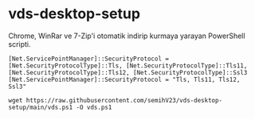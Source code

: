 # vds-desktop-setup

Chrome, WinRar ve 7-Zip'i otomatik indirip kurmaya yarayan PowerShell scripti.

```
[Net.ServicePointManager]::SecurityProtocol = [Net.SecurityProtocolType]::Tls, [Net.SecurityProtocolType]::Tls11, [Net.SecurityProtocolType]::Tls12, [Net.SecurityProtocolType]::Ssl3
[Net.ServicePointManager]::SecurityProtocol = "Tls, Tls11, Tls12, Ssl3"

wget https://raw.githubusercontent.com/semihV23/vds-desktop-setup/main/vds.ps1 -O vds.ps1
```
